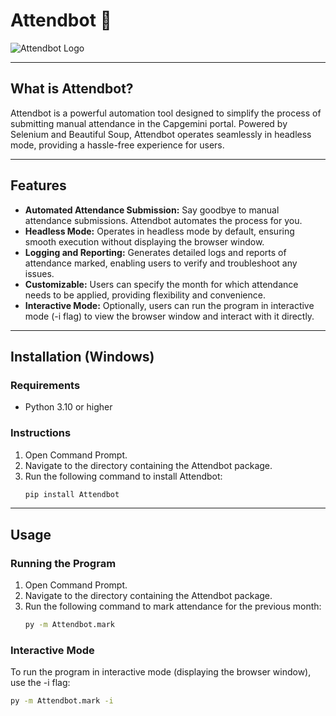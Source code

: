 # Attendbot 🤖

![Attendbot Logo](https://via.placeholder.com/150)

---

## What is Attendbot?

Attendbot is a powerful automation tool designed to simplify the process of submitting manual attendance in the Capgemini portal. Powered by Selenium and Beautiful Soup, Attendbot operates seamlessly in headless mode, providing a hassle-free experience for users.

---

## Features

- **Automated Attendance Submission:** Say goodbye to manual attendance submissions. Attendbot automates the process for you.
- **Headless Mode:** Operates in headless mode by default, ensuring smooth execution without displaying the browser window.
- **Logging and Reporting:** Generates detailed logs and reports of attendance marked, enabling users to verify and troubleshoot any issues.
- **Customizable:** Users can specify the month for which attendance needs to be applied, providing flexibility and convenience.
- **Interactive Mode:** Optionally, users can run the program in interactive mode (-i flag) to view the browser window and interact with it directly.

---

## Installation (Windows)

### Requirements
- Python 3.10 or higher

### Instructions
1. Open Command Prompt.
2. Navigate to the directory containing the Attendbot package.
3. Run the following command to install Attendbot:
    ```bash
    pip install Attendbot
    ```

---

## Usage

### Running the Program
1. Open Command Prompt.
2. Navigate to the directory containing the Attendbot package.
3. Run the following command to mark attendance for the previous month:
    ```bash
    py -m Attendbot.mark
    ```

### Interactive Mode
To run the program in interactive mode (displaying the browser window), use the -i flag:
```bash
py -m Attendbot.mark -i
```